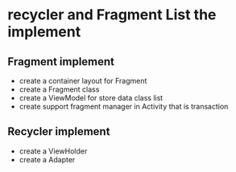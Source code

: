 # recycler and Fragment List the implement

## Fragment implement 

- create a container layout for Fragment 
- create a Fragment class 
- create a ViewModel for store data class list  
- create support fragment manager in Activity that is transaction

## Recycler implement 

- create a ViewHolder 
- create a Adapter